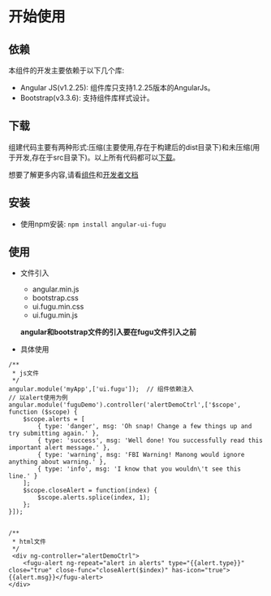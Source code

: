 # 开始使用
## 依赖
本组件的开发主要依赖于以下几个库:
- Angular JS(v1.2.25): 组件库只支持1.2.25版本的AngularJs。
- Bootstrap(v3.3.6): 支持组件库样式设计。


## 下载
组建代码主要有两种形式:压缩(主要使用,存在于构建后的dist目录下)和未压缩(用于开发,存在于src目录下)。以上所有代码都可以[下载]()。

想要了解更多内容,请看[组件](http://xgfe.github.io/angular-ui-fugu/#/app/api/alert)和[开发者文档](http://xgfe.github.io/angular-ui-fugu/#/app/guide)

## 安装
- 使用npm安装: `npm install angular-ui-fugu`

## 使用
- 文件引入
	- angular.min.js
	- bootstrap.css
	- ui.fugu.min.css
	- ui.fugu.min.js

	**angular和bootstrap文件的引入要在fugu文件引入之前**
- 具体使用

```
/**
 * js文件
 */
angular.module('myApp',['ui.fugu']);  // 组件依赖注入
// 以alert使用为例
angular.module('fuguDemo').controller('alertDemoCtrl',['$scope', function ($scope) {
    $scope.alerts = [
        { type: 'danger', msg: 'Oh snap! Change a few things up and try submitting again.' },
        { type: 'success', msg: 'Well done! You successfully read this important alert message.' },
        { type: 'warning', msg: 'FBI Warning! Manong would ignore anything about warning.' },
        { type: 'info', msg: 'I know that you wouldn\'t see this line.' }
    ];
    $scope.closeAlert = function(index) {
        $scope.alerts.splice(index, 1);
    };
}]);


/**
 * html文件
 */
 <div ng-controller="alertDemoCtrl">
    <fugu-alert ng-repeat="alert in alerts" type="{{alert.type}}" close="true" close-func="closeAlert($index)" has-icon="true">{{alert.msg}}</fugu-alert>
</div>

```
